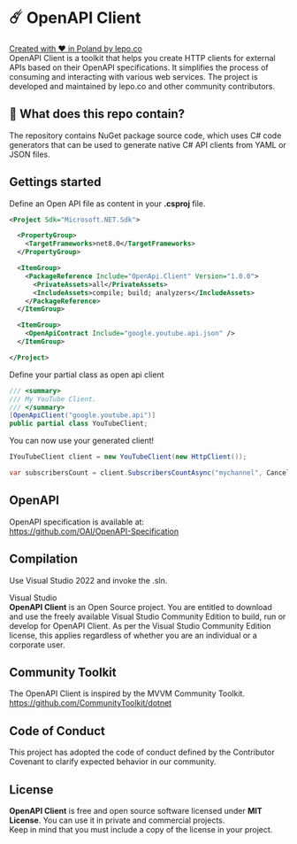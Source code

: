 # ☄️ OpenAPI Client

[Created with ❤ in Poland by lepo.co](https://dev.lepo.co/)  
OpenAPI Client is a toolkit that helps you create HTTP clients for external APIs based on their OpenAPI specifications. It simplifies the process of consuming and interacting with various web services. The project is developed and maintained by lepo.co and other community contributors.

## 👀 What does this repo contain?

The repository contains NuGet package source code, which uses C# code generators that can be used to generate native C# API clients from YAML or JSON files.

## Gettings started

Define an Open API file as content in your  **.csproj** file.

```xml
<Project Sdk="Microsoft.NET.Sdk">

  <PropertyGroup>
    <TargetFrameworks>net8.0</TargetFrameworks>
  </PropertyGroup>

  <ItemGroup>
    <PackageReference Include="OpenApi.Client" Version="1.0.0">
      <PrivateAssets>all</PrivateAssets>
      <IncludeAssets>compile; build; analyzers</IncludeAssets>
    </PackageReference>
  </ItemGroup>

  <ItemGroup>
    <OpenApiContract Include="google.youtube.api.json" />
  </ItemGroup>

</Project>
```

Define your partial class as open api client

```csharp
/// <summary>
/// My YouTube Client.
/// </summary>
[OpenApiClient("google.youtube.api")]
public partial class YouTubeClient;
```

You can now use your generated client!

```csharp
IYouTubeClient client = new YouTubeClient(new HttpClient());

var subscribersCount = client.SubscribersCountAsync("mychannel", CancellationToken.None);
```

## OpenAPI

OpenAPI specification is available at:  
https://github.com/OAI/OpenAPI-Specification

## Compilation

Use Visual Studio 2022 and invoke the .sln.

Visual Studio  
**OpenAPI Client** is an Open Source project. You are entitled to download and use the freely available Visual Studio Community Edition to build, run or develop for OpenAPI Client. As per the Visual Studio Community Edition license, this applies regardless of whether you are an individual or a corporate user.

## Community Toolkit

The OpenAPI Client is inspired by the MVVM Community Toolkit.  
https://github.com/CommunityToolkit/dotnet

## Code of Conduct

This project has adopted the code of conduct defined by the Contributor Covenant to clarify expected behavior in our community.

## License

**OpenAPI Client** is free and open source software licensed under **MIT License**. You can use it in private and commercial projects.  
Keep in mind that you must include a copy of the license in your project.
